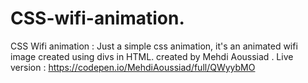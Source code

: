 # CSS-wifi-animation.
CSS Wifi animation : Just a simple css animation, it's an animated wifi image created using divs in HTML.
created by Mehdi Aoussiad .
Live version : https://codepen.io/MehdiAoussiad/full/QWyybMO

